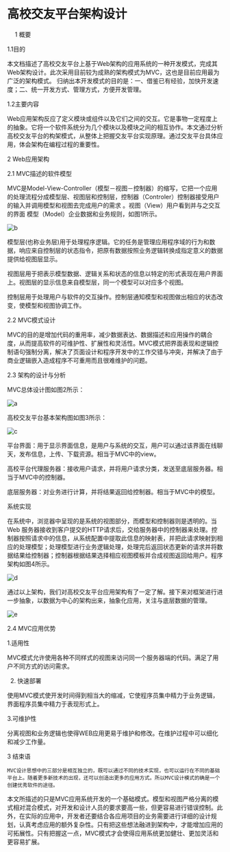 高校交友平台架构设计
===============
 
1 概要

1.1目的

本文档描述了高校交友平台上基于Web架构的应用系统的一种开发模式，完成其Web架构设计。此次采用目前较为成熟的架构模式为MVC，这也是目前应用最为广泛的架构模式。
归纳出本开发模式的目的是：一、借鉴已有经验，加快开发速度；二、统一开发方式、管理方式，方便开发管理。 

1.2主要内容

Web应用架构反应了定义模块或组件以及它们之间的交互。它是事物一定程度上的抽象。它将一个软件系统分为几个模块以及模块之间的相互协作。本文通过分析高校交友平台的构架模式，从整体上把握交友平台实现原理。通过交友平台具体应用，体会架构在编程过程的重要性。

2 Web应用架构

2.1 MVC描述的软件模型

MVC是Model-View-Controller（模型－视图－控制器）的缩写，它把一个应用的处理流程分成模型层、视图层和控制层，控制器（Controler）控制器接受用户的输入并调用模型和视图去完成用户的需求 。视图（View）用户看到并与之交互的界面 模型（Model）企业数据和业务规则，如图1所示。
 
 ![b](http://www.baidupcs.com/thumbnail/1a1c3ba6107405b8de72a9be16d52a7f?fid=655247319-250528-2066827459&time=1370102446&rt=pr&sign=FDTAR-DCb740ccc5511e5e8fedcff06b081203-FrzvlNpCMNRYdGnd4Xu%2BZmkcBSw%3D&expires=8h&size=c850_u580&quality=100 "图1 MVC模式三层结构图")
 
模型层(也称业务层)用于处理程序逻辑。它的任务是管理应用程序域的行为和数据，响应来自控制层的状态指令，把原有数据按照业务逻辑转换成指定意义的数据提供给视图层显示。

视图层用于把表示模型数据、逻辑关系和状态的信息以特定的形式表现在用户界面上。视图层的显示信息来自模型层，同一个模型可以对应多个视图。
 
控制层用于处理用户与软件的交互操作。控制层通知模型和视图做出相应的状态改变，使模型和视图协调工作。

2.2 MVC模式设计

MVC的目的是增加代码的重用率，减少数据表达、数据描述和应用操作的耦合度，从而提高软件的可维护性、扩展性和灵活性。MVC模式把界面表现和逻辑控制语句强制分离，解决了页面设计和程序开发中的工作交错与冲突，并解决了由于商业逻辑嵌入造成程序不可重用而且很难维护的问题。

2.3 架构的设计与分析

MVC总体设计图如图2所示：
  
 ![a](http://www.baidupcs.com/thumbnail/5414ba75cf05ce771ea3011296b216fd?fid=655247319-250528-2103055947&time=1370102446&rt=pr&sign=FDTAR-DCb740ccc5511e5e8fedcff06b081203-NH8xWN3sPSQ8%2B%2FyqoNWylPt4meE%3D&expires=8h&size=c850_u580&quality=100 "图2")
 
  


高校交友平台基本架构图如图3所示：

 ![c](http://www.baidupcs.com/thumbnail/5eb907324440abd6641796531bc8930b?fid=655247319-250528-700198898&time=1370102446&rt=pr&sign=FDTAR-DCb740ccc5511e5e8fedcff06b081203-77UJbA%2B0kPT8CBytEvdyjCnX8aM%3D&expires=8h&size=c850_u580&quality=100 "图3")
 
             

平台界面：用于显示界面信息，是用户与系统的交互，用户可以通过该界面在线聊天，发布信息，上传、下载资源。相当于MVC中的view。

高校平台代理服务器：接收用户请求，并将用户请求分类，发送至底层服务器。相当于MVC中的控制器。

底层服务器：对业务进行计算，并将结果返回给控制器。相当于MVC中的模型。

系统实现

在系统中，浏览器中呈现的是系统的视图部分，而模型和控制器则是透明的。当Web 服务器接收到客户提交的HTTP请求后，交给服务器中的控制器来处理。控制器按照请求中的信息，从系统配置中提取此信息的映射表，并把此请求映射到相应的处理模型；处理模型进行业务逻辑处理，处理完后返回状态更新的请求并将数据结果给控制器；控制器根据结果选择相应视图模板并合成视图返回给用户。程序架构如图4所示。

![d](http://www.baidupcs.com/thumbnail/ba616d3afcf0e35c25b04a1bf8957935?fid=655247319-250528-239509177&time=1370102446&rt=pr&sign=FDTAR-DCb740ccc5511e5e8fedcff06b081203-7B4NW8g5wQM1gPbsNEKhVWn%2BQ0M%3D&expires=8h&size=c850_u580&quality=100 " 图 4 程序架构图")

 

通过以上架构，我们对高校交友平台应用架构有了一定了解。接下来对框架进行进一步抽象，以数据为中心的架构出来，抽象化应用，关注与底层数据的管理。

![e](http://www.baidupcs.com/thumbnail/7125f19997b769049e8fb4d8f05c865d?fid=655247319-250528-832732463&time=1370102446&rt=pr&sign=FDTAR-DCb740ccc5511e5e8fedcff06b081203-aMRA%2FEEXLGsfsQJJEtSzop39tE4%3D&expires=8h&size=c850_u580&quality=100)
 

2.4  MVC应用优势

1.适用性

MVC模式允许使用各种不同样式的视图来访问同一个服务器端的代码。满足了用户不同方式的访问需求。

2. 快速部署

使用MVC模式使开发时间得到相当大的缩减，它使程序员集中精力于业务逻辑，界面程序员集中精力于表现形式上。

3.可维护性

分离视图和业务逻辑也使得WEB应用更易于维护和修改。在维护过程中可以细化和减少工作量。

3 结束语
 
    MVC设计思想中的三部分是相互独立的，既可以通过不同的技术实现，也可以运行在不同的基础平台上。随着更多新技术的出现，还可以创造出更多的应用方式。所以MVC设计模式的确是一个创建优秀软件的途径。

本文所描述的只是MVC应用系统开发的一个基础模式。模型和视图严格分离的模式相对混合模式，对开发和设计人员的要求要高一些，但更容易进行错误控制。此外，在实际的应用中，开发者还要结合各应用项目的业务需要进行详细的设计规划，认真考虑应用的额外复杂性。只有把这些想法融进到架构中，才能增加应用的可拓展性。只有把握这一点，MVC模式才会使得应用系统更加健壮、更加灵活和更容易扩展。




